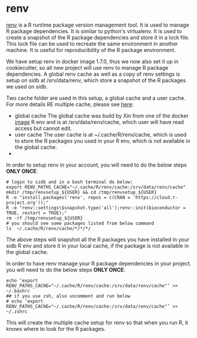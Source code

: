 # renv

[renv](https://rstudio.github.io/renv/) is a R runtime package version management tool. It is used to manage R package
dependencies. It is similar to python's virtualenv. It is used to create a snapshot of the R package dependencies and
store it in a lock file. This lock file can be used to recreate the same environment in another machine. It is useful
for reproducibility of the R package environment.

We have setup renv in docker image 1.7.0, thus we now also set it up in cookiecutter, so all new project will use renv
to manage R package dependencies. A global renv cache as well as a copy of renv settings is setup on sidb at
/srv/data/renv, which store a snapshot of the R
packages we used on sidb.

Two cache folder are used in this setup, a global cache and a user cache. For more details RE multiple cache, please
see [here](https://rstudio.github.io/renv/articles/package-install.html):

- global cache
  The global cache was build by Xin from one of the
  docker [image](https://github.com/sidbdri/Docker/blob/7a16fcb20c47b6ce40585858d1005fe11a9c46c6/sidb_R/build_R_env_cache.sh)
  R env and is at /srv/data/renv/cache, which user will
  have read access but cannot edit.
- user cache
  The user cache is at ~/.cache/R/renv/cache, which is used to store the R packages you used in your R env, which is not
  available in the global cache.
-

In order to setup renv in your account, you will need to do the below steps **ONLY ONCE**:

```
# login to sidb and in a bash terminal do below:
export RENV_PATHS_CACHE="~/.cache/R/renv/cache:/srv/data/renv/cache"
mkdir /tmp/renvsetup_${USER} && cd /tmp/renvsetup_${USER}
R -e "install.packages('renv', repos = c(CRAN = 'https://cloud.r-project.org'));"
R -e "renv::settings\$snapshot.type('all');renv::init(bioconductor = TRUE, restart = TRUE);"
rm -rf /tmp/renvsetup_${USER}
# you should see some packages listed from below command
ls  ~/.cache/R/renv/cache/*/*/*/
```

The above steps will snapshot all the R packages you have installed in your sidb R env and store it in your local cache,
if the package is not available in the global cache.

In order to have renv manage your R package dependencies in your project. you will need to do the below steps **ONLY
ONCE**:

```
echo ‘export RENV_PATHS_CACHE="~/.cache/R/renv/cache:/srv/data/renv/cache"’ >> ~/.bashrc
## if you use zsh, also uncomment and run below
# echo ‘export RENV_PATHS_CACHE="~/.cache/R/renv/cache:/srv/data/renv/cache"’ >> ~/.zshrc
```

This will create the multiple cache setup for renv so that when you run R, it knows where to look for the R packages.

